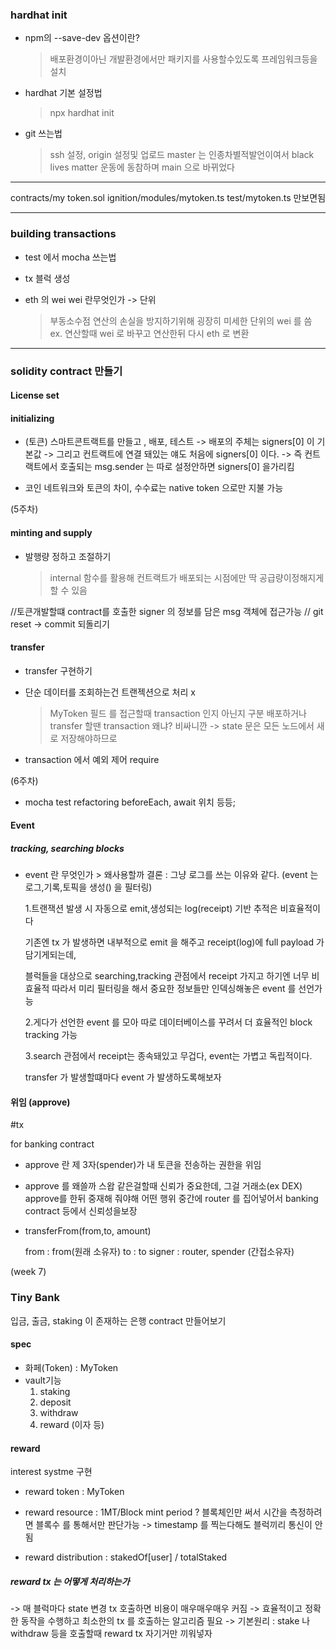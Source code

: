 ### hardhat init

- npm의 --save-dev 옵션이란?

  > 배포환경이아닌 개발환경에서만 패키지를 사용할수있도록 프레임워크등을 설치

- hardhat 기본 설정법

  > npx hardhat init

- git 쓰는법
  > ssh 설정, origin 설정및 업로드
  > master 는 인종차별적발언이여서 black lives matter 운동에 동참하며 main 으로 바뀌었다

---

contracts/my token.sol
ignition/modules/mytoken.ts
test/mytoken.ts
만보면됨

---

### building transactions

- test 에서 mocha 쓰는법

- tx 블럭 생성

- eth 의 wei wei 란무엇인가 -> 단위
  > 부동소수점 연산의 손실을 방지하기위해 굉장히 미세한 단위의 wei 를 씀
  > ex. 연산할때 wei 로 바꾸고 연산한뒤 다시 eth 로 변환

---

### solidity contract 만들기

#### License set

#### initializing

- (토큰) 스마트콘트랙트를 만들고 , 배포, 테스트
  -> 배포의 주체는 signers[0] 이 기본값
  -> 그리고 컨트랙트에 연결 돼있는 얘도 처음에 signers[0] 이다.
  -> 즉 컨트랙트에서 호출되는 msg.sender 는 따로 설정안하면 signers[0] 을가리킴

- 코인 네트워크와 토큰의 차이, 수수료는 native token 으로만 지불 가능

(5주차)

#### minting and supply

- 발행량 정하고 조절하기
  > internal 함수를 활용해 컨트랙트가 배포되는 시점에만 딱 공급량이정해지게 할 수 있음

//토큰개발할떄 contract를 호출한 signer 의 정보를 담은 msg 객체에 접근가능
// git reset -> commit 되돌리기

#### transfer

- transfer 구현하기

- 단순 데이터를 조회하는건 트랜젝션으로 처리 x

  > MyToken 필드 를 접근할때 transaction 인지 아닌지 구분
  > 배포하거나 transfer 할땐 transaction
  > 왜냐? 비싸니깐 -> state 문은 모든 노드에서 새로 저장해야하므로

- transaction 에서 예외 제어 require

(6주차)

- mocha test refactoring
  beforeEach, await 위치 등등;

#### Event

##### tracking, searching blocks

- event 란 무엇인가 > 왜사용할까
  결론 : 그냥 로그를 쓰는 이유와 같다.
  (event 는 로그,기록,토픽을 생성() 을 필터링)

  1.트랜잭션 발생 시 자동으로 emit,생성되는 log(receipt) 기반 추적은 비효율적이다

  기존엔 tx 가 발생하면 내부적으로 emit 을 해주고
  receipt(log)에 full payload 가 담기게되는데,

  블럭들을 대상으로 searching,tracking 관점에서 receipt 가지고 하기엔 너무 비효율적
  따라서 미리 필터링을 해서 중요한 정보들만 인덱싱해놓은 event 를 선언가능

  2.게다가 선언한 event 를 모아 따로 데이터베이스를 꾸려서 더 효율적인 block tracking 가능

  3.search 관점에서 receipt는 종속돼있고 무겁다, event는 가볍고 독립적이다.

  transfer 가 발생할떄마다 event 가 발생하도록해보자

#### 위임 (approve)

#tx

for banking contract

- approve 란
  제 3자(spender)가 내 토큰을 전송하는 권한을 위임

- approve 를 왜쓸까
  스왑 같은걸할때 신뢰가 중요한데, 그걸 거래소(ex DEX) approve를 한뒤 중재해 줘야해
  어떤 행위 중간에 router 를 집어넣어서 banking contract 등에서 신뢰성을보장

- transferFrom(from,to, amount)

  from : from(원래 소유자)
  to : to
  signer : router, spender (간접소유자)

(week 7)

### Tiny Bank

입금, 출금, staking 이 존재하는 은행 contract 만들어보기

#### spec

- 화페(Token) : MyToken
- vault기능
  1. staking
  2. deposit
  3. withdraw
  4. reward (이자 등)

#### reward

interest systme 구현

- reward token : MyToken
- reward resource : 1MT/Block mint
  period ?
  블록체인만 써서 시간을 측정하려면
  블록수 를 통해서만 판단가능
  -> timestamp 를 찍는다해도 블럭끼리 통신이 안됨

- reward distribution : stakedOf[user] / totalStaked

##### reward tx 는 어떻게 처리하는가

-> 매 블럭마다 state 변경 tx 호출하면 비용이 매우매우매우 커짐
-> 효율적이고 정확한 동작을 수행하고 최소한의 tx 를 호출하는 알고리즘 필요
-> 기본원리 : stake 나 withdraw 등을 호출할때 reward tx 자기거만 끼워넣자
